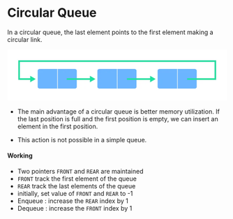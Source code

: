 # Circular Queue

In a circular queue, the last element points to the first element making a circular link.

![Image](../../_asset_/queue_2.webp)

- The main advantage of a circular queue is better memory utilization. If the last position is full and the first position is empty, we can insert an element in the first position.

- This action is not possible in a simple queue.

#### Working

- Two pointers `FRONT` and `REAR` are maintained
- `FRONT` track the first element of the queue
- `REAR` track the last elements of the queue
- initially, set value of `FRONT` and `REAR` to -1
- Enqueue : increase the `REAR` index by 1
- Dequeue : increase the `FRONT` index by 1
